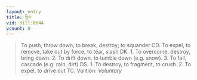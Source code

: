 ```yaml
---
layout: entry
title: སྙིལ་
vid: Hill:0644
vcount: 0
---
```

> To push, throw down, to break, destroy; to squander CD\. To expel, to remove, take out by force, to tear, slash DK\. 1\. To overcome, destroy, bring down\. 2\. To drift down, to tumble down (e\.g\. snow)\. 3\. To fall, cascade (e\.g\. rain, dirt) DS\. 1\. To destroy, to fragment, to crush\. 2\. To expel, to drive out TC\.
> Volition: _Voluntary_


